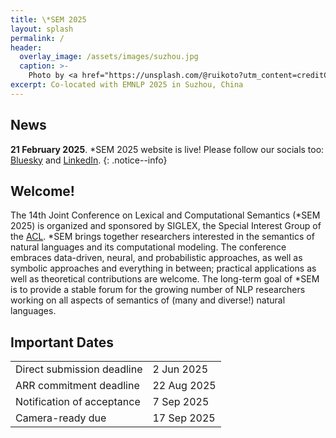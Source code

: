 ```yaml
---
title: \*SEM 2025
layout: splash
permalink: /
header:
  overlay_image: /assets/images/suzhou.jpg
  caption: >-
    Photo by <a href="https://unsplash.com/@ruikoto?utm_content=creditCopyText&utm_medium=referral&utm_source=unsplash">Z. Ruikoto</a> on <a href="https://unsplash.com/photos/an-aerial-view-of-a-city-at-night-ZOA1I3NoGPo?utm_content=creditCopyText&utm_medium=referral&utm_source=unsplash">Unsplash</a>
excerpt: Co-located with EMNLP 2025 in Suzhou, China
---
```


## News

**21 February 2025**. *SEM 2025 website is live! Please follow our socials too: [Bluesky](https://bsky.app/profile/starsem.bsky.social) and [LinkedIn](https://www.linkedin.com/company/starsem).
{: .notice--info}

## Welcome!

The 14th Joint Conference on Lexical and Computational Semantics (*SEM 2025) is organized and sponsored by SIGLEX, the Special Interest Group of the [ACL](https://www.aclweb.org/portal/). *SEM brings together researchers interested in the semantics of natural languages and its computational modeling. The conference embraces data-driven, neural, and probabilistic approaches, as well as symbolic approaches and everything in between; practical applications as well as theoretical contributions are welcome. The long-term goal of *SEM is to provide a stable forum for the growing number of NLP researchers working on all aspects of semantics of (many and diverse!) natural languages.

## Important Dates

<table>
  <tbody>
    <tr>
      <td>Direct submission deadline</td>
      <td>2 Jun 2025</td>
    </tr>
    <tr>
      <td>ARR commitment deadline</td>
      <td>22 Aug 2025</td>
    </tr>
    <tr>
      <td>Notification of acceptance</td>
      <td>7 Sep 2025</td>
    </tr>
    <tr>
      <td>Camera-ready due</td>
      <td>17 Sep 2025</td>
    </tr>
  </tbody>
</table>
